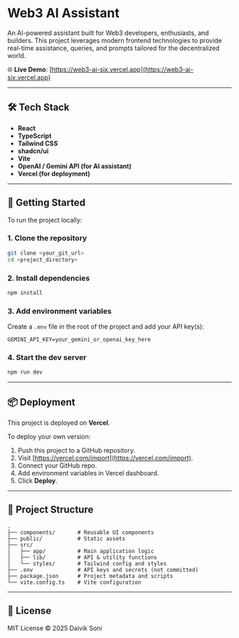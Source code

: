 # Web3 AI Assistant

An AI-powered assistant built for Web3 developers, enthusiasts, and builders. This project leverages modern frontend technologies to provide real-time assistance, queries, and prompts tailored for the decentralized world.

🌐 **Live Demo**: [https://web3-ai-six.vercel.app](https://web3-ai-six.vercel.app)

---

## 🛠 Tech Stack

- **React**  
- **TypeScript**  
- **Tailwind CSS**  
- **shadcn/ui**  
- **Vite**  
- **OpenAI / Gemini API (for AI assistant)**  
- **Vercel (for deployment)**

---

## 🚀 Getting Started

To run the project locally:

### 1. Clone the repository

```bash
git clone <your_git_url>
cd <project_directory>
```

### 2. Install dependencies

```bash
npm install
```

### 3. Add environment variables

Create a `.env` file in the root of the project and add your API key(s):

```
GEMINI_API_KEY=your_gemini_or_openai_key_here
```

### 4. Start the dev server

```bash
npm run dev
```

---

## 📦 Deployment

This project is deployed on **Vercel**.

To deploy your own version:

1. Push this project to a GitHub repository.
2. Visit [https://vercel.com/import](https://vercel.com/import).
3. Connect your GitHub repo.
4. Add environment variables in Vercel dashboard.
5. Click **Deploy**.

---

## 📁 Project Structure

```
.
├── components/       # Reusable UI components
├── public/           # Static assets
├── src/
│   ├── app/          # Main application logic
│   ├── lib/          # API & utility functions
│   └── styles/       # Tailwind config and styles
├── .env              # API keys and secrets (not committed)
├── package.json      # Project metadata and scripts
└── vite.config.ts    # Vite configuration
```

---

## 📄 License

MIT License © 2025 Daivik Soni
